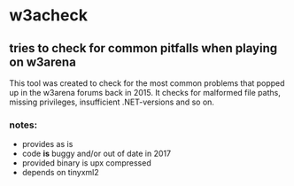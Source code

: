 # w3acheck
## tries to check for common pitfalls when playing on w3arena

This tool was created to check for the most common problems that popped up in the w3arena forums back in 2015. It checks for malformed file paths, missing privileges, insufficient .NET-versions and so on.

### notes:
- provides as is
- code __is__ buggy and/or out of date in 2017
- provided binary is upx compressed
- depends on tinyxml2

